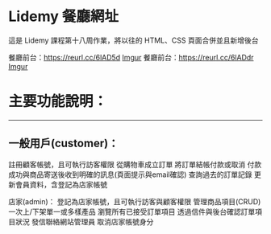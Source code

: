 # Lidemy 餐廳網址
這是 Lidemy 課程第十八周作業，將以往的 HTML、CSS 頁面合併並且新增後台

餐廳前台：https://reurl.cc/6lAD5d
[Imgur](https://i.imgur.com/LDT40W5.png)
餐廳前台：https://reurl.cc/6lADdr
[Imgur](https://i.imgur.com/zejlnLf.png)

# 主要功能說明：
---
## 一般用戶(customer)：
註冊顧客帳號，且可執行訪客權限
從購物車成立訂單
將訂單結帳付款或取消
付款成功與商品寄送後收到明確的訊息(頁面提示與email確認)
查詢過去的訂單記錄
更新會員資料，含登記為店家帳號

店家(admin)：
登記為店家帳號，且可執行訪客與顧客權限
管理商品項目(CRUD)
一次上/下架單一或多樣產品
瀏覽所有已接受訂單項目
透過信件與後台確認訂單項目狀況
發信聯絡網站管理員
取消店家帳號身分
